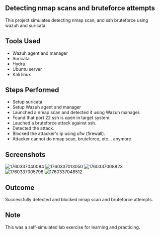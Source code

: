 ## Detecting nmap scans and bruteforce attempts
This project simulates detecting nmap scan, and ssh bruteforce using wazuh and suricata.
## Tools Used
- Wazuh agent and manager
- Suricata
- Hydra
- Ubuntu server
- Kali linux
## Steps Performed
- Setup suricata
- Setup Wazuh agent and manager
- Launched a nmap scan and detected it using Wazuh manager.
- Found that port 22 ssh is open in target system.
- Lauched a bruteforce attack against ssh.
- Detected the attack.
- Blocked the attacker's ip using ufw (firewall).
- Attacker cannot do nmap scan, bruteforce, etc... anymore.
## Screenshots
![1760337040084](https://github.com/user-attachments/assets/c8047e7e-d763-4437-a9c9-94b5409f2d8a)
![1760337013050](https://github.com/user-attachments/assets/9184682a-d1d8-4799-a9bb-3e926590f256)
![1760337008823](https://github.com/user-attachments/assets/da645e93-b08c-4dc2-96f4-17da791f9935)
![1760337005798](https://github.com/user-attachments/assets/c6f81276-a431-4dba-9f5e-c232f9e03289)
![1760337048512](https://github.com/user-attachments/assets/b783e06e-a17e-4290-abe2-f8ca75efa0fb)
## Outcome
Successfully detected and blocked nmap scan and bruteforce attempts.
## Note
This was a self-simulated lab exercise for learning and practicing.

